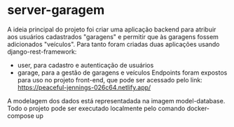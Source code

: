 # server-garagem
A ideia principal do projeto foi criar uma aplicação backend para atribuir
aos usuários cadastrados "garagens" e permitir que às garagens fossem adicionados "veículos".
Para tanto foram criadas duas aplicações usando django-rest-framework:
- user, para cadastro e autenticação de usuários 
- garage, para a gestão de garagens e veículos
Endpoints foram expostos para uso no projeto front-end, que pode ser acessado
pelo link: https://peaceful-jennings-026c64.netlify.app/

A modelagem dos dados está representadada na imagem model-database.
Todo o projeto pode ser executado localmente pelo comando docker-compose up 

